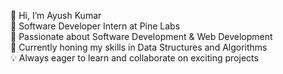 👋 Hi, I’m Ayush Kumar  
🚀 Software Developer Intern at Pine Labs  
👀 Passionate about Software Development & Web Development  
🌱 Currently honing my skills in Data Structures and Algorithms  
💡 Always eager to learn and collaborate on exciting projects  

